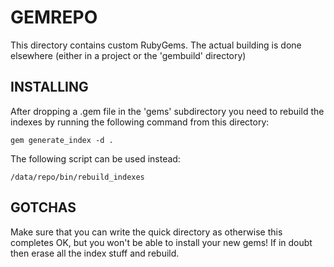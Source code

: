 GEMREPO
=======
This directory contains custom RubyGems. The actual building is done elsewhere (either in a project or the 'gembuild' directory)
 
INSTALLING 
----------
After dropping a .gem file in the 'gems' subdirectory you need to rebuild the
indexes by running the following command from this directory:

    gem generate_index -d .

The following script can be used instead:

    /data/repo/bin/rebuild_indexes 

GOTCHAS
-------
Make sure that you can write the quick directory as
otherwise this completes OK, but you won't be able to install
your new gems! If in doubt then erase all the index stuff and rebuild.
